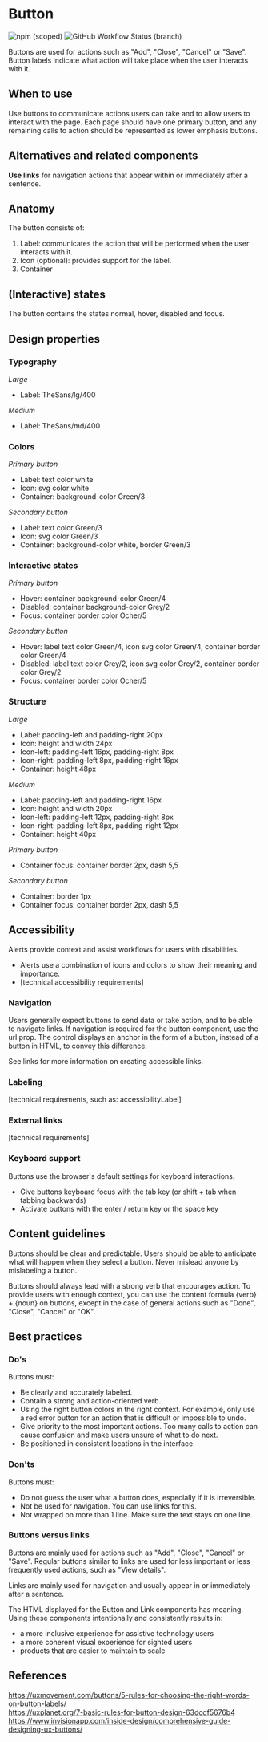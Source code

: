 # Button

![npm (scoped)](https://img.shields.io/npm/v/@gemeente-denhaag/button?logo=npm&style=flat-square)
![GitHub Workflow Status (branch)](https://img.shields.io/github/workflow/status/Gemeente-Denhaag/denhaag-component-library/Build%20and%20deploy%20Storybook%20to%20Azure%20Web%20App/master?logo=github&style=flat-square)

Buttons are used for actions such as "Add", "Close", "Cancel" or "Save".
Button labels indicate what action will take place when the user interacts with it.

## When to use

Use buttons to communicate actions users can take and to allow users to interact with the page.
Each page should have one primary button, and any remaining calls to action should be represented as lower emphasis buttons.

## Alternatives and related components

**Use links** for navigation actions that appear within or immediately after a sentence.

## Anatomy

The button consists of:

1. Label: communicates the action that will be performed when the user interacts with it.
2. Icon (optional): provides support for the label.
3. Container

## (Interactive) states

The button contains the states normal, hover, disabled and focus.

## Design properties

### Typography

_Large_

- Label: TheSans/lg/400

_Medium_

- Label: TheSans/md/400

### Colors

_Primary button_

- Label: text color white
- Icon: svg color white
- Container: background-color Green/3

_Secondary button_

- Label: text color Green/3
- Icon: svg color Green/3
- Container: background-color white, border Green/3

### Interactive states

_Primary button_

- Hover: container background-color Green/4
- Disabled: container background-color Grey/2
- Focus: container border color Ocher/5

_Secondary button_

- Hover: label text color Green/4, icon svg color Green/4, container border color Green/4
- Disabled: label text color Grey/2, icon svg color Grey/2, container border color Grey/2
- Focus: container border color Ocher/5

### Structure

_Large_

- Label: padding-left and padding-right 20px
- Icon: height and width 24px
- Icon-left: padding-left 16px, padding-right 8px
- Icon-right: padding-left 8px, padding-right 16px
- Container: height 48px

_Medium_

- Label: padding-left and padding-right 16px
- Icon: height and width 20px
- Icon-left: padding-left 12px, padding-right 8px
- Icon-right: padding-left 8px, padding-right 12px
- Container: height 40px

_Primary button_

- Container focus: container border 2px, dash 5,5

_Secondary button_

- Container: border 1px
- Container focus: container border 2px, dash 5,5

## Accessibility

Alerts provide context and assist workflows for users with disabilities.

- Alerts use a combination of icons and colors to show their meaning and importance.
- [technical accessibility requirements]

### Navigation

Users generally expect buttons to send data or take action, and to be able to navigate links. If navigation is required for the button component, use the url prop. The control displays an anchor in the form of a button, instead of a button in HTML, to convey this difference.

See links for more information on creating accessible links.

### Labeling

[technical requirements, such as: accessibilityLabel]

### External links

[technical requirements]

### Keyboard support

Buttons use the browser's default settings for keyboard interactions.

- Give buttons keyboard focus with the tab key (or shift + tab when tabbing backwards)
- Activate buttons with the enter / return key or the space key

## Content guidelines

Buttons should be clear and predictable. Users should be able to anticipate what will happen when they select a button. Never mislead anyone by mislabeling a button.

Buttons should always lead with a strong verb that encourages action. To provide users with enough context, you can use the content formula {verb} + {noun} on buttons, except in the case of general actions such as "Done", "Close", "Cancel" or "OK".

## Best practices

### Do's

Buttons must:

- Be clearly and accurately labeled.
- Contain a strong and action-oriented verb.
- Using the right button colors in the right context. For example, only use a red error button for an action that is difficult or impossible to undo.
- Give priority to the most important actions. Too many calls to action can cause confusion and make users unsure of what to do next.
- Be positioned in consistent locations in the interface.

### Don'ts

Buttons must:

- Do not guess the user what a button does, especially if it is irreversible.
- Not be used for navigation. You can use links for this.
- Not wrapped on more than 1 line. Make sure the text stays on one line.

### Buttons versus links

Buttons are mainly used for actions such as "Add", "Close", "Cancel" or "Save". Regular buttons similar to links are used for less important or less frequently used actions, such as "View details".

Links are mainly used for navigation and usually appear in or immediately after a sentence.

The HTML displayed for the Button and Link components has meaning. Using these components intentionally and consistently results in:

- a more inclusive experience for assistive technology users
- a more coherent visual experience for sighted users
- products that are easier to maintain to scale

## References

https://uxmovement.com/buttons/5-rules-for-choosing-the-right-words-on-button-labels/ <br/>
https://uxplanet.org/7-basic-rules-for-button-design-63dcdf5676b4 <br/>
https://www.invisionapp.com/inside-design/comprehensive-guide-designing-ux-buttons/
